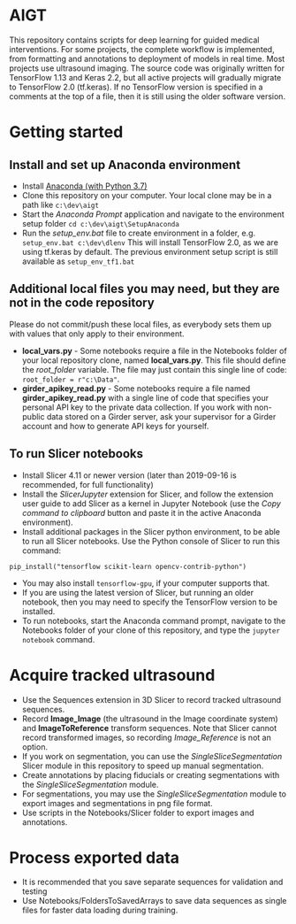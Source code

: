 # AIGT
This repository contains scripts for deep learning for guided medical interventions. For some projects, the complete workflow is implemented, from formatting and annotations to deployment of models in real time. Most projects use ultrasound imaging.
The source code was originally written for TensorFlow 1.13 and Keras 2.2, but all active projects will gradually migrate to TensorFlow 2.0 (tf.keras). If no TensorFlow version is specified in a comments at the top of a file, then it is still using the older software version.

# Getting started
## Install and set up Anaconda environment
- Install [Anaconda (with Python 3.7)](https://www.anaconda.com/distribution/)
- Clone this repository on your computer. Your local clone may be in a path like `c:\dev\aigt`
- Start the *Anaconda Prompt* application and navigate to the environment setup folder `cd c:\dev\aigt\SetupAnaconda`
- Run the *setup_env.bat* file to create environment in a folder, e.g. `setup_env.bat c:\dev\dlenv`
This will install TensorFlow 2.0, as we are using tf.keras by default. The previous environment setup script is still available as `setup_env_tf1.bat`
## Additional local files you may need, but they are not in the code repository
Please do not commit/push these local files, as everybody sets them up with values that only apply to their environment.
- **local_vars.py** - Some notebooks require a file in the Notebooks folder of your local repository clone, named **local_vars.py**. This file should define the *root_folder* variable. The file may just contain this single line of code: `root_folder = r"c:\Data"`. 
- **girder_apikey_read.py** - Some notebooks require a file named **girder_apikey_read.py** with a single line of code that specifies your personal API key to the private data collection. If you work with non-public data stored on a Girder server, ask your supervisor for a Girder account and how to generate API keys for yourself.
## To run Slicer notebooks
- Install Slicer 4.11 or newer version (later than 2019-09-16 is recommended, for full functionality)
- Install the *SlicerJupyter* extension for Slicer, and follow the extension user guide to add Slicer as a kernel in Jupyter Notebook (use the *Copy command to clipboard* button and paste it in the active Anaconda environment).
- Install additional packages in the Slicer python environment, to be able to run all Slicer notebooks. Use the Python console of Slicer to run this command:
```
pip_install("tensorflow scikit-learn opencv-contrib-python")
```
- You may also install `tensorflow-gpu`, if your computer supports that.
- If you are using the latest version of Slicer, but running an older notebook, then you may need to specify the TensorFlow version to be installed.
- To run notebooks, start the Anaconda command prompt, navigate to the Notebooks folder of your clone of this repository, and type the `jupyter notebook` command.

# Acquire tracked ultrasound
- Use the Sequences extension in 3D Slicer to record tracked ultrasound sequences.
- Record **Image_Image** (the ultrasound in the Image coordinate system) and **ImageToReference** transform sequences. Note that Slicer cannot record transformed images, so recording *Image_Reference* is not an option.
- If you work on segmentation, you can use the *SingleSliceSegmentation* Slicer module in this repository to speed up manual segmentation.
- Create annotations by placing fiducials or creating segmentations with the *SingleSliceSegmentation* module.
- For segmentations, you may use the *SingleSliceSegmentation* module to export images and segmentations in png file format.
- Use scripts in the Notebooks/Slicer folder to export images and annotations.

# Process exported data
- It is recommended that you save separate sequences for validation and testing
- Use Notebooks/FoldersToSavedArrays to save data sequences as single files for faster data loading during training.
